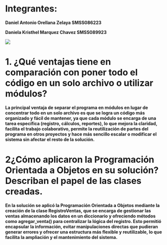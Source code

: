 # Integrantes:

**Daniel Antonio Orellana Zelaya SMSS086223**

**Daniela Kristhel Marquez Chavez SMSS089923**

<img src="https://cdn-pro.elsalvador.com/wp-content/uploads/2023/10/UGB_LOGOTIPO_HORIZONTAL_POS.jpg">

# 1. ¿Qué ventajas tiene en comparación con poner todo el código en un solo archivo o utilizar módulos?

**La principal ventaja de separar el programa en módulos en lugar de concentrar todo en un solo archivo es que se logra un código más organizado y fácil de mantener, ya que cada módulo se encarga de una tarea específica (registro, cálculos, reportes), lo que mejora la claridad, facilita el trabajo colaborativo, permite la reutilización de partes del programa en otros proyectos y hace más sencillo escalar o modificar el sistema sin afectar el resto de la solución.**

# 2¿Cómo aplicaron la Programación Orientada a Objetos en su solución? Describan el papel de las clases creadas.

**En la solución se aplicó la Programación Orientada a Objetos mediante la creación de la clase RegistroVentas, que se encarga de gestionar las ventas almacenando los datos en un diccionario y ofreciendo métodos como agregar_venta() para centralizar la lógica del registro. Esto permitió encapsular la información, evitar manipulaciones directas que pudieran generar errores y ofrecer una estructura más flexible y reutilizable, lo que facilita la ampliación y el mantenimiento del sistema.**
